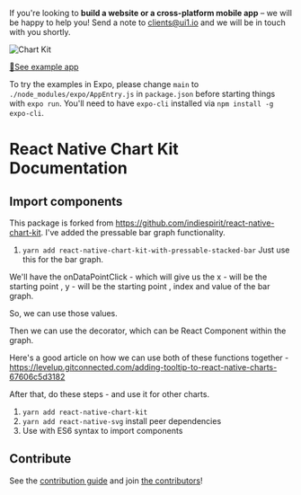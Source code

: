 If you're looking to **build a website or a cross-platform mobile app** – we will be happy to help you! Send a note to clients@ui1.io and we will be in touch with you shortly.

![Chart Kit](https://i.imgur.com/Idp4WIX.jpg)

[📲See example app](https://github.com/indiespirit/react-native-chart-kit-example)

To try the examples in Expo, please change `main` to `./node_modules/expo/AppEntry.js` in `package.json` before starting things with `expo run`. You'll need to have `expo-cli` installed via `npm install -g expo-cli`.

# React Native Chart Kit Documentation

## Import components

This package is forked from https://github.com/indiespirit/react-native-chart-kit. I've added the pressable bar graph functionality.

1. `yarn add react-native-chart-kit-with-pressable-stacked-bar`
   Just use this for the bar graph.

We'll have the onDataPointClick - which will give us the x - will be the starting point , y - will be the starting point , index and value of the bar graph.

So, we can use those values.

Then we can use the decorator, which can be React Component within the graph.

Here's a good article on how we can use both of these functions together -
https://levelup.gitconnected.com/adding-tooltip-to-react-native-charts-67606c5d3182

After that, do these steps - and use it for other charts.

1. `yarn add react-native-chart-kit`
2. `yarn add react-native-svg` install peer dependencies
3. Use with ES6 syntax to import components

## Contribute

See the [contribution guide](contributing.md) and join [the contributors](https://github.com/indiespirit/react-native-chart-kit/graphs/contributors)!
